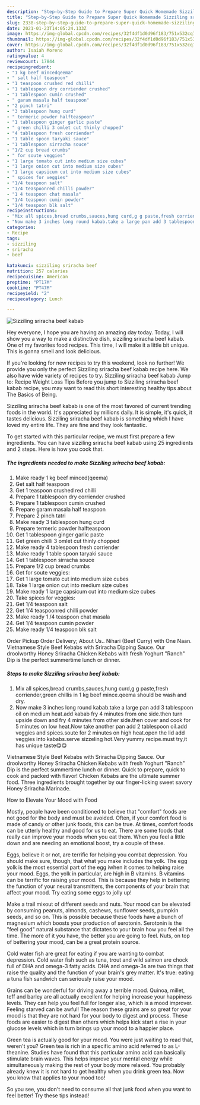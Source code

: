 ```yaml
---
description: "Step-by-Step Guide to Prepare Super Quick Homemade Sizziling sriracha beef kabab"
title: "Step-by-Step Guide to Prepare Super Quick Homemade Sizziling sriracha beef kabab"
slug: 2338-step-by-step-guide-to-prepare-super-quick-homemade-sizziling-sriracha-beef-kabab
date: 2021-01-23T14:05:24.133Z
image: https://img-global.cpcdn.com/recipes/32f4df1d0d96f183/751x532cq70/sizziling-sriracha-beef-kabab-recipe-main-photo.jpg
thumbnail: https://img-global.cpcdn.com/recipes/32f4df1d0d96f183/751x532cq70/sizziling-sriracha-beef-kabab-recipe-main-photo.jpg
cover: https://img-global.cpcdn.com/recipes/32f4df1d0d96f183/751x532cq70/sizziling-sriracha-beef-kabab-recipe-main-photo.jpg
author: Isaiah Moreno
ratingvalue: 4
reviewcount: 17844
recipeingredient:
- "1 kg beef mincedqeema"
- " salt half teaspoon"
- "1 teaspoon crushed red chilli"
- "1 tablespoon dry corriender crushed"
- "1 tablespoon cumin crushed"
- " garam masala half teaspoon"
- "2 pinch tatri"
- "3 tablespoon hung curd"
- " termeric powder halfteaspoon"
- "1 tablespoon ginger garlic paste"
- " green chilli 3 omlet cut thinly chopped"
- "4 tablespoon fresh corriender"
- "1 table spoon taryaki sauce"
- "1 tablespoon sirracha souce"
- "1/2 cup bread crumbs"
- " for soute veggies"
- "1 large tomato cut into medium size cubes"
- "1 large onion cut into medium size cubes"
- "1 large capsicum cut into medium size cubes"
- " spices for veggies"
- "1/4 teaspoon salt"
- "1/4 teaspoonred chilli powder"
- "1 4 teaspoon chat masala"
- "1/4 teaspoon cumin powder"
- "1/4 teaspoon blk salt"
recipeinstructions:
- "Mix all spices,bread crumbs,sauces,hung curd,g g paste,fresh corriender,green chillis in 1 kg beef mince.qeema should be wash and dry."
- "Now make 3 inches long round kabab.take a large pan add 3 tablespoon oil on medium heat.add kabab fry 4 minutes from one side.then turn upside down and fry 4 minutes from other side.then cover and cook for 5 minutes on low heat.Now take another pan add 2 tablespoon oil.add veggies and spices.soute for 2 minutes on high heat.open the lid add veggies into kababs.serve sizzeling hot.Very yummy recipe.must try,it has unique taste😋😋"
categories:
- Recipe
tags:
- sizziling
- sriracha
- beef

katakunci: sizziling sriracha beef 
nutrition: 257 calories
recipecuisine: American
preptime: "PT17M"
cooktime: "PT47M"
recipeyield: "2"
recipecategory: Lunch

---
```



![Sizziling sriracha beef kabab](https://img-global.cpcdn.com/recipes/32f4df1d0d96f183/751x532cq70/sizziling-sriracha-beef-kabab-recipe-main-photo.jpg)

Hey everyone, I hope you are having an amazing day today. Today, I will show you a way to make a distinctive dish, sizziling sriracha beef kabab. One of my favorites food recipes. This time, I will make it a little bit unique. This is gonna smell and look delicious.

If you&#39;re looking for new recipes to try this weekend, look no further! We provide you only the perfect Sizziling sriracha beef kabab recipe here. We also have wide variety of recipes to try. Sizziling sriracha beef kabab Jump to: Recipe Weight Loss Tips Before you jump to Sizziling sriracha beef kabab recipe, you may want to read this short interesting healthy tips about The Basics of Being.

Sizziling sriracha beef kabab is one of the most favored of current trending foods in the world. It's appreciated by millions daily. It is simple, it's quick, it tastes delicious. Sizziling sriracha beef kabab is something which I have loved my entire life. They are fine and they look fantastic.


To get started with this particular recipe, we must first prepare a few ingredients. You can have sizziling sriracha beef kabab using 25 ingredients and 2 steps. Here is how you cook that.

<!--inarticleads1-->

##### The ingredients needed to make Sizziling sriracha beef kabab:

1. Make ready 1 kg beef minced(qeema)
1. Get  salt half teaspoon
1. Get 1 teaspoon crushed red chilli
1. Prepare 1 tablespoon dry corriender crushed
1. Prepare 1 tablespoon cumin crushed
1. Prepare  garam masala half teaspoon
1. Prepare 2 pinch tatri
1. Make ready 3 tablespoon hung curd
1. Prepare  termeric powder halfteaspoon
1. Get 1 tablespoon ginger garlic paste
1. Get  green chilli 3 omlet cut thinly chopped
1. Make ready 4 tablespoon fresh corriender
1. Make ready 1 table spoon taryaki sauce
1. Get 1 tablespoon sirracha souce
1. Prepare 1/2 cup bread crumbs
1. Get  for soute veggies:
1. Get 1 large tomato cut into medium size cubes
1. Take 1 large onion cut into medium size cubes
1. Make ready 1 large capsicum cut into medium size cubes
1. Take  spices for veggies:
1. Get 1/4 teaspoon salt
1. Get 1/4 teaspoonred chilli powder
1. Make ready 1 /4 teaspoon chat masala
1. Get 1/4 teaspoon cumin powder
1. Make ready 1/4 teaspoon blk salt


Order Pickup Order Delivery; About Us.. Nihari (Beef Curry) with One Naan. Vietnamese Style Beef Kebabs with Sriracha Dipping Sauce. Our droolworthy Honey Sriracha Chicken Kebabs with fresh Yoghurt &#34;Ranch&#34; Dip is the perfect summertime lunch or dinner. 

<!--inarticleads2-->

##### Steps to make Sizziling sriracha beef kabab:

1. Mix all spices,bread crumbs,sauces,hung curd,g g paste,fresh corriender,green chillis in 1 kg beef mince.qeema should be wash and dry.
1. Now make 3 inches long round kabab.take a large pan add 3 tablespoon oil on medium heat.add kabab fry 4 minutes from one side.then turn upside down and fry 4 minutes from other side.then cover and cook for 5 minutes on low heat.Now take another pan add 2 tablespoon oil.add veggies and spices.soute for 2 minutes on high heat.open the lid add veggies into kababs.serve sizzeling hot.Very yummy recipe.must try,it has unique taste😋😋


Vietnamese Style Beef Kebabs with Sriracha Dipping Sauce. Our droolworthy Honey Sriracha Chicken Kebabs with fresh Yoghurt &#34;Ranch&#34; Dip is the perfect summertime lunch or dinner. Quick to prepare, quick to cook and packed with flavor! Chicken Kebabs are the ultimate summer food. Three ingredients brought together by our finger-licking sweet savory Honey Sriracha Marinade. 

How to Elevate Your Mood with Food


Mostly, people have been conditioned to believe that "comfort" foods are not good for the body and must be avoided. Often, if your comfort food is made of candy or other junk foods, this can be true. At times, comfort foods can be utterly healthy and good for us to eat. There are some foods that really can improve your moods when you eat them. When you feel a little down and are needing an emotional boost, try a couple of these.

Eggs, believe it or not, are terrific for helping you combat depression. You should make sure, though, that what you make includes the yolk. The egg yolk is the most essential part of the egg iwhen it comes to helping raise your mood. Eggs, the yolk in particular, are high in B vitamins. B vitamins can be terrific for raising your mood. This is because they help in bettering the function of your neural transmitters, the components of your brain that affect your mood. Try eating some eggs to jolly up!

Make a trail mixout of different seeds and nuts. Your mood can be elevated by consuming peanuts, almonds, cashews, sunflower seeds, pumpkin seeds, and so on. This is possible because these foods have a bunch of magnesium which boosts your production of serotonin. Serotonin is the "feel good" natural substance that dictates to your brain how you feel all the time. The more of it you have, the better you are going to feel. Nuts, on top of bettering your mood, can be a great protein source.

Cold water fish are great for eating if you are wanting to combat depression. Cold water fish such as tuna, trout and wild salmon are chock full of DHA and omega-3 fatty acids. DHA and omega-3s are two things that raise the quality and the function of your brain's grey matter. It's true: eating a tuna fish sandwich can seriously raise your mood. 

Grains can be wonderful for driving away a terrible mood. Quinoa, millet, teff and barley are all actually excellent for helping increase your happiness levels. They can help you feel full for longer also, which is a mood improver. Feeling starved can be awful! The reason these grains are so great for your mood is that they are not hard for your body to digest and process. These foods are easier to digest than others which helps kick start a rise in your glucose levels which in turn brings up your mood to a happier place.

Green tea is actually good for your mood. You were just waiting to read that, weren't you? Green tea is rich in a specific amino acid referred to as L-theanine. Studies have found that this particular amino acid can basically stimulate brain waves. This helps improve your mental energy while simultaneously making the rest of your body more relaxed. You probably already knew it is not hard to get healthy when you drink green tea. Now you know that applies to your mood too!

So you see, you don't need to consume all that junk food when you want to feel better! Try  these tips  instead!

